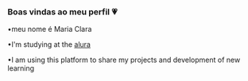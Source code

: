 ### Boas vindas ao meu perfil 💗

•meu nome é Maria Clara 

•I'm studying at the [alura](https://www.alura.com.br) 

•I am using this platform to share my projects and development of new learning 













